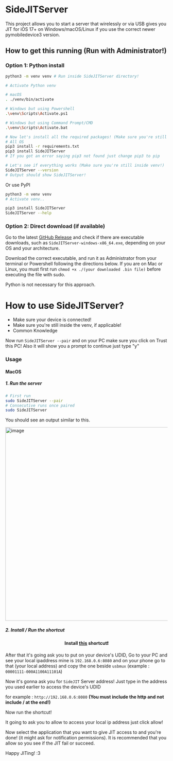 # SideJITServer
This project allows you to start a server that wirelessly or via USB gives you JIT for iOS 17+ on Windows/macOS/Linux if you use the correct newer pymobiledevice3 version.

## How to get this running (Run with Administrator!)

### Option 1: Python install
```sh
python3 -m venv venv # Run inside SideJITServer directory!

# Activate Python venv

# macOS
. ./venv/bin/activate

# Windows but using Powershell
.\venv\Scripts\Activate.ps1

# Windows but using Command Prompt/CMD
.\venv\Scripts\Activate.bat

# Now let's install all the required packages! (Make sure you're still inside venv!)
# All OS
pip3 install -r requirements.txt
pip3 install SideJITServer
# If you got an error saying pip3 not found just change pip3 to pip

# Let's see if everything works (Make sure you're still inside venv!)
SideJITServer --version
# Output should show SideJITServer!
```

Or use PyPI
```sh
python3 -m venv venv
# Activate venv..

pip3 install SideJITServer
SideJITServer --help
```

### Option 2: Direct download (if available)
Go to the latest [GitHub Release](https://github.com/nythepegasus/SideJITServer/releases/latest) and check if there are executable downloads, such as `SideJITServer-windows-x86_64.exe`, depending on your OS and your architecture.

Download the correct executable, and run it as Administrator from your terminal or Powershell following the directions below. If you are on Mac or Linux, you must first run `chmod +x ./(your downloaded .bin file)` before executing the file with sudo.

Python is not necessary for this approach.


# How to use SideJITServer?
- Make sure your device is connected!
- Make sure you're still inside the venv, if applicable!
- Common Knowledge
  
Now run `SideJITServer --pair` and on your PC make sure you click on Trust this PC!
Also it will show you a prompt to continue just type "y"

### Usage

#### MacOS

##### 1. Run the server

```sh
# First run
sudo SideJITServer --pair
# Consecutive runs once paired
sudo SideJITServer
```

You should see an output similar to this.

<img width="602" alt="image" src="https://github.com/user-attachments/assets/fef15573-5a51-4a20-ada3-074f1c7f9765">

##### 2. Install / Run the shortcut

<b><p align="center">Install [this](https://www.icloud.com/shortcuts/b0ffc9c3f0e74e7a8f8052c89fa322cf) shortcut❗</p></b>

After that it's going ask you to put on your device's UDID, Go to your PC and see your local ipaddress mine is `192.168.0.6:8080` and on your phone go to that (your local address) and copy the one beside `usbmux` (example : `00001111-000A1100A11101A`)

Now it's gonna ask you for `SideJIT` Server address! Just type in the address you used earlier to access the device's UDID

for example : `http://192.168.0.6:8080` <b>(You must include the http and not include / at the end!)</b>

Now run the shortcut!

It going to ask you to allow to access your local ip address just click allow!

Now select the application that you want to give JIT access to and you're done! (it might ask for notification permissions). 
It is recommended that you allow so you see if the JIT fail or succeed.

Happy JITing! :3
